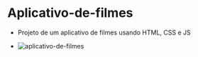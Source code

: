 # Aplicativo-de-filmes
- Projeto de um aplicativo de filmes usando HTML, CSS e JS

- ![aplicativo-de-filmes](https://user-images.githubusercontent.com/115657777/218349485-6fdde2ca-922c-4a6b-9a9b-03e9d43d7683.png)
